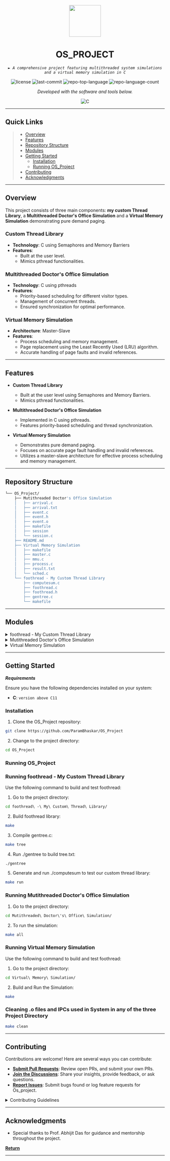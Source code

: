 <p align="center">
  <img src="https://cdn-icons-png.flaticon.com/512/6295/6295417.png" width="100" />
</p>
<p align="center">
    <h1 align="center">OS_PROJECT</h1>
</p>
<p align="center">
    <em><code>► A comprehensive project featuring multithreaded system simulations and a virtual memory simulation in C</code></em>
</p>
<p align="center">
	<img src="https://img.shields.io/github/license/ParamBhaskar/OS_Project?style=flat&color=0080ff" alt="license">
	<img src="https://img.shields.io/github/last-commit/ParamBhaskar/OS_Project?style=flat&logo=git&logoColor=white&color=0080ff" alt="last-commit">
	<img src="https://img.shields.io/github/languages/top/ParamBhaskar/OS_Project?style=flat&color=0080ff" alt="repo-top-language">
	<img src="https://img.shields.io/github/languages/count/ParamBhaskar/OS_Project?style=flat&color=0080ff" alt="repo-language-count">
<p>
<p align="center">
		<em>Developed with the software and tools below.</em>
</p>
<p align="center">
	<img src="https://img.shields.io/badge/C-A8B9CC.svg?style=flat&logo=C&logoColor=black" alt="C">
</p>
<hr>

##  Quick Links

> - [Overview](#overview)
> - [Features](#features)
> - [Repository Structure](#repository-structure)
> - [Modules](#modules)
> - [Getting Started](#getting-started)
>   - [Installation](#installation)
>   - [Running OS_Project](#running-os_project)
> - [Contributing](#contributing)
> - [Acknowledgments](#acknowledgments)

---

##  Overview

This project consists of three main components: **my custom Thread Library**, a **Multithreaded Doctor's Office Simulation** and a **Virtual Memory Simulation** demonstrating pure demand paging.

### Custom Thread Library
- **Technology**: C using Semaphores and Memory Barriers
- **Features**:
  - Built at the user level.
  - Mimics pthread functionalities.

### Multithreaded Doctor's Office Simulation
- **Technology**: C using pthreads
- **Features**:
  - Priority-based scheduling for different visitor types.
  - Management of concurrent threads.
  - Ensured synchronization for optimal performance.

### Virtual Memory Simulation
- **Architecture**: Master-Slave
- **Features**:
  - Process scheduling and memory management.
  - Page replacement using the Least Recently Used (LRU) algorithm.
  - Accurate handling of page faults and invalid references.

---

##  Features

- **Custom Thread Library**
  - Built at the user level using Semaphores and Memory Barriers.
  - Mimics pthread functionalities.

- **Multithreaded Doctor's Office Simulation**
  - Implemented in C using pthreads.
  - Features priority-based scheduling and thread synchronization.

- **Virtual Memory Simulation**
  - Demonstrates pure demand paging.
  - Focuses on accurate page fault handling and invalid references.
  - Utilizes a master-slave architecture for effective process scheduling and memory management.


---

##  Repository Structure

```sh
└── OS_Project/
    ├── Mutithreaded Doctor's Office Simulation
    │   ├── arrival.c
    │   ├── arrival.txt
    │   ├── event.c
    │   ├── event.h
    │   ├── event.o
    │   ├── makefile
    │   ├── session
    │   └── session.c
    ├── README.md
    ├── Virtual Memory Simulation
    │   ├── makefile
    │   ├── master.c
    │   ├── mmu.c
    │   ├── process.c
    │   ├── result.txt
    │   └── sched.c
    └── foothread - My Custom Thread Library
        ├── computesum.c
        ├── foothread.c
        ├── foothread.h
        ├── gentree.c
        └── makefile
```

---

##  Modules

<details closed><summary>foothread - My Custom Thread Library</summary>

| File                                                                                                                     | Summary                         |
| ---                                                                                                                      | ---                             |
| [foothread.c](https://github.com/ParamBhaskar/OS_Project/blob/main/foothread - My Custom Thread Library/foothread.c)   | <code>► Contains the implementation of the custom thread library.</code> |
| [computesum.c](https://github.com/ParamBhaskar/OS_Project/blob/main/foothread - My Custom Thread Library/computesum.c) | <code>► Example program to compute tree sum using custom threads.</code> |
| [makefile](https://github.com/ParamBhaskar/OS_Project/blob/main/foothread - My Custom Thread Library/makefile)         | <code>► Example program to compute sum using custom threads.</code> |
| [gentree.c](https://github.com/ParamBhaskar/OS_Project/blob/main/foothread - My Custom Thread Library/gentree.c)       | <code>► Generates a tree structure for testing the thread library.</code> |
| [foothread.h](https://github.com/ParamBhaskar/OS_Project/blob/main/foothread - My Custom Thread Library/foothread.h)   | <code>► Header file for the custom thread library.</code> |

</details>

<details closed><summary>Mutithreaded Doctor's Office Simulation</summary>

| File                                                                                                                      | Summary                         |
| ---                                                                                                                       | ---                             |
| [event.h](https://github.com/ParamBhaskar/OS_Project/blob/main/Mutithreaded Doctor's Office Simulation/event.h)         | <code>► Header file for event handling.</code> |
| [session.c](https://github.com/ParamBhaskar/OS_Project/blob/main/Mutithreaded Doctor's Office Simulation/session.c)     | <code>► Manages session activities.</code> |
| [event.c](https://github.com/ParamBhaskar/OS_Project/blob/main/Mutithreaded Doctor's Office Simulation/event.c)         | <code>► Implements event handling functions.</code> |
| [arrival.txt](https://github.com/ParamBhaskar/OS_Project/blob/main/Mutithreaded Doctor's Office Simulation/arrival.txt) | <code>► Sample arrival data for simulation.</code> |
| [arrival.c](https://github.com/ParamBhaskar/OS_Project/blob/main/Mutithreaded Doctor's Office Simulation/arrival.c)     | <code>► Manages visitor arrivals.</code> |
| [makefile](https://github.com/ParamBhaskar/OS_Project/blob/main/Mutithreaded Doctor's Office Simulation/makefile)       | <code>► Makefile to build the simulation.</code> |

</details>

<details closed><summary>Virtual Memory Simulation</summary>

| File                                                                                                      | Summary                         |
| ---                                                                                                       | ---                             |
| [mmu.c](https://github.com/ParamBhaskar/OS_Project/blob/main/Virtual Memory Simulation/mmu.c)           | <code>► Manages memory unit operations.</code> |
| [sched.c](https://github.com/ParamBhaskar/OS_Project/blob/main/Virtual Memory Simulation/sched.c)       | <code>► Handles process scheduling tasks.</code> |
| [result.txt](https://github.com/ParamBhaskar/OS_Project/blob/main/Virtual Memory Simulation/result.txt) | <code>► Contains the simulation results.</code> |
| [process.c](https://github.com/ParamBhaskar/OS_Project/blob/main/Virtual Memory Simulation/process.c)   | <code>► Implements process behaviors.</code> |
| [master.c](https://github.com/ParamBhaskar/OS_Project/blob/main/Virtual Memory Simulation/master.c)     | <code>► Coordinates the master-slave architecture.</code> |
| [makefile](https://github.com/ParamBhaskar/OS_Project/blob/main/Virtual Memory Simulation/makefile)     | <code>► Makefile to build the virtual memory simulation.</code> |

</details>

---

##  Getting Started

***Requirements***

Ensure you have the following dependencies installed on your system:

* **C**: `version above C11`

###  Installation

1. Clone the OS_Project repository:

```sh
git clone https://github.com/ParamBhaskar/OS_Project
```

2. Change to the project directory:

```sh
cd OS_Project
```
###  Running OS_Project

###  Running foothread - My Custom Thread Library

Use the following command to build and test foothread:

1. Go to the project directory:

```sh
cd foothread\ -\ My\ Custom\ Thread\ Library/
```

2. Build foothread library:

```sh
make
```

3. Compile gentree.c:
```sh
make tree
```
4. Run ./gentree to build tree.txt:
```sh
./gentree
```
5. Generate and run ./computesum to test our custom thread library:
```sh
make run
```

###  Running Mutithreaded Doctor's Office Simulation

1. Go to the project directory:

```sh
cd Mutithreaded\ Doctor\'s\ Office\ Simulation/
```

2. To run the simulation:

```sh
make all
```

###  Running Virtual Memory Simulation

Use the following command to build and test foothread:

1. Go to the project directory:

```sh
cd Virtual\ Memory\ Simulation/
```

2. Build and Run the Simulation:

```sh
make
```

###  Cleaning .o files and IPCs used in System in any of the three Project Directory

```sh
make clean
```

---

##  Contributing

Contributions are welcome! Here are several ways you can contribute:

- **[Submit Pull Requests](https://github.com/ParamBhaskar/OS_Project/blob/main/CONTRIBUTING.md)**: Review open PRs, and submit your own PRs.
- **[Join the Discussions](https://github.com/ParamBhaskar/OS_Project/discussions)**: Share your insights, provide feedback, or ask questions.
- **[Report Issues](https://github.com/ParamBhaskar/OS_Project/issues)**: Submit bugs found or log feature requests for Os_project.

<details closed>
    <summary>Contributing Guidelines</summary>

1. **Fork the Repository**: Start by forking the project repository to your GitHub account.
2. **Clone Locally**: Clone the forked repository to your local machine using a Git client.
   ```sh
   git clone https://github.com/ParamBhaskar/OS_Project
   ```
3. **Create a New Branch**: Always work on a new branch, giving it a descriptive name.
   ```sh
   git checkout -b new-feature-x
   ```
4. **Make Your Changes**: Develop and test your changes locally.
5. **Commit Your Changes**: Commit with a clear message describing your updates.
   ```sh
   git commit -m 'Implemented new feature x.'
   ```
6. **Push to GitHub**: Push the changes to your forked repository.
   ```sh
   git push origin new-feature-x
   ```
7. **Submit a Pull Request**: Create a PR against the original project repository. Clearly describe the changes and their motivations.

Once your PR is reviewed and approved, it will be merged into the main branch.

</details>

---


##  Acknowledgments

- Special thanks to Prof. Abhijit Das for guidance and mentorship throughout the project.


[**Return**](#quick-links)

---